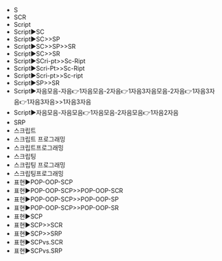 ﻿- S
- SCR
- Script
- Script▶️SC
- Script▶️SC>>SP
- Script▶️SC>>SP>>SR
- Script▶️SC>>SR
- Script▶️SCri-pt>>Sc-Ript
- Script▶️Scri-Pt>>Sc-Ript
- Script▶️Scri-pt>>Sc-ript
- Script▶️SP>>SR
- Script▶️자음모음-자음👉1자음모음-2자음👉1자음3자음모음-2자음👉1자음3자음👉1자음3자음>>1자음3자음
- Script▶️자음모음-자음모음👉1자음모음-2자음모음👉1자음2자음
- SRP
- 스크립트
- 스크립트 프로그래밍
- 스크립트프로그래밍
- 스크립팅
- 스크립팅 프로그래밍
- 스크립팅프로그래밍
- 표현▶️POP-OOP-SCP
- 표현▶️POP-OOP-SCP>>POP-OOP-SCR
- 표현▶️POP-OOP-SCP>>POP-OOP-SP
- 표현▶️POP-OOP-SCP>>POP-OOP-SR
- 표현▶️SCP
- 표현▶️SCP>>SCR
- 표현▶️SCP>>SRP
- 표현▶️SCPvs.SCR
- 표현▶️SCPvs.SRP
